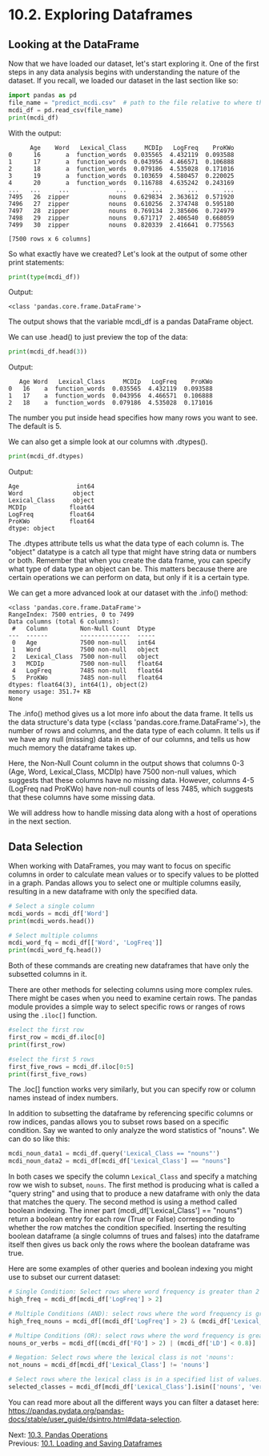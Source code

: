 # 10.2. Exploring Dataframes

## Looking at the DataFrame

Now that we have loaded our dataset, let's start exploring it. One of the first steps in any data analysis begins with 
understanding the nature of the dataset. If you recall, we loaded our dataset in the last section like so:

```python
import pandas as pd
file_name = "predict_mcdi.csv"  # path to the file relative to where the script this code is
mcdi_df = pd.read_csv(file_name)
print(mcdi_df)
```
With the output:
```text
      Age    Word   Lexical_Class     MCDIp   LogFreq    ProKWo
0      16       a  function_words  0.035565  4.432119  0.093588
1      17       a  function_words  0.043956  4.466571  0.106888
2      18       a  function_words  0.079186  4.535028  0.171016
3      19       a  function_words  0.103659  4.580457  0.220025
4      20       a  function_words  0.116788  4.635242  0.243169
...   ...     ...             ...       ...       ...       ...
7495   26  zipper           nouns  0.629834  2.363612  0.571920
7496   27  zipper           nouns  0.610256  2.374748  0.595180
7497   28  zipper           nouns  0.769134  2.385606  0.724979
7498   29  zipper           nouns  0.671717  2.406540  0.668059
7499   30  zipper           nouns  0.820339  2.416641  0.775563

[7500 rows x 6 columns]
```

So what exactly have we created? Let's look at the output of some other print statements:
```python
print(type(mcdi_df))
```
Output: 
```text
<class 'pandas.core.frame.DataFrame'>
```
The output shows that the variable mcdi_df is a pandas DataFrame object. 

We can use .head() to just preview the top of the data:
```python
print(mcdi_df.head(3))
```
Output:
```text
   Age Word   Lexical_Class     MCDIp   LogFreq    ProKWo
0   16    a  function_words  0.035565  4.432119  0.093588
1   17    a  function_words  0.043956  4.466571  0.106888
2   18    a  function_words  0.079186  4.535028  0.171016
```
The number you put inside head specifies how many rows you want to see. The default is 5.

We can also get a simple look at our columns with .dtypes().
```python
print(mcdi_df.dtypes)
```
Output:
```text
Age                int64
Word              object
Lexical_Class     object
MCDIp            float64
LogFreq          float64
ProKWo           float64
dtype: object
```
The .dtypes attribute tells us what the data type of each column is. The "object" datatype is a catch all type that 
might have string data or numbers or both. Remember that when you create the data frame, you can specify what type of 
data type an object can be. This matters because there are certain operations we can perform on data, but only if it 
is a certain type.


We can get a more advanced look at our dataset with the .info() method:
```text
<class 'pandas.core.frame.DataFrame'>
RangeIndex: 7500 entries, 0 to 7499
Data columns (total 6 columns):
 #   Column         Non-Null Count  Dtype
---  ------         --------------  -----
 0   Age            7500 non-null   int64
 1   Word           7500 non-null   object
 2   Lexical_Class  7500 non-null   object
 3   MCDIp          7500 non-null   float64
 4   LogFreq        7485 non-null   float64
 5   ProKWo         7485 non-null   float64
dtypes: float64(3), int64(1), object(2)
memory usage: 351.7+ KB
None
```
The .info() method gives us a lot more info about the data frame. It tells us the data structure's data type 
(<class 'pandas.core.frame.DataFrame'>), the number of rows and columns, and the data type of each column. It tells us 
if we have any null (missing) data in either of our columns, and tells us how much memory the dataframe takes up.

Here, the Non-Null Count column in the output shows that columns 0-3 (Age, Word, Lexical_Class, MCDIp) have
7500 non-null values, which suggests that these columns have no missing data. However, columns 4-5 (LogFreq nad ProKWo) 
have non-null counts of less 7485, which suggests that these columns have some missing data. 

We will address how to handle missing data along with a host of operations in the next section.

## Data Selection

When working with DataFrames, you may want to focus on specific columns in order to calculate mean values or 
to specify values to be plotted in a graph. Pandas allows you to select one or multiple columns easily, resulting in 
a new dataframe with only the specified data.

```python
# Select a single column
mcdi_words = mcdi_df['Word']
print(mcdi_words.head())

# Select multiple columns
mcdi_word_fq = mcdi_df[['Word', 'LogFreq']]
print(mcdi_word_fq.head())
```
Both of these commands are creating new dataframes that have only the subsetted columns in it.

There are other methods for selecting columns using more complex rules. There might be cases when you need to examine 
certain rows. The pandas module provides a simple way to select specific rows or ranges of rows using the `.iloc[]` 
function.
```python
#select the first row
first_row = mcdi_df.iloc[0]
print(first_row)

#select the first 5 rows
first_five_rows = mcdi_df.iloc[0:5]
print(first_five_rows)
```
The .loc[] function works very similarly, but you can specify row or column names instead of index numbers.

In addition to subsetting the dataframe by referencing specific columns or row indices, pandas allows you to subset 
rows based on a specific condition. Say we wanted to only analyze the word statistics of "nouns". We can do so like 
this:
```python
mcdi_noun_data1 = mcdi_df.query('Lexical_Class == "nouns"')
mcdi_noun_data2 = mcdi_df[mcdi_df['Lexical_Class'] == "nouns"]
```
In both cases we specify the column `Lexical_Class` and specify a matching row we wish to subset, `nouns`. 
The first method is producing what is called a "query string" and using that to produce a new dataframe with only the 
data that matches the query. The second method is using a method called boolean indexing. The inner part 
(mcdi_df['Lexical_Class'] == "nouns") return a boolean entry for each row (True or False) corresponding to 
whether the row matches the condition specified. Inserting the resulting boolean dataframe (a single columns of trues 
and falses) into the dataframe itself then gives us back only the rows where the boolean dataframe was true.

Here are some examples of other queries and boolean indexing you might use to subset our current dataset:
```python
# Single Condition: Select rows where word frequency is greater than 2
high_freq = mcdi_df[mcdi_df['LogFreq'] > 2]

# Multiple Conditions (AND): select rows where the word frequency is greater than 2, and the lexical class is 'nouns':
high_freq_nouns = mcdi_df[(mcdi_df['LogFreq'] > 2) & (mcdi_df['Lexical_Class'] == 'nouns')]

# Multipe Conditions (OR): select rows where the word frequency is greater than 2 or the words lexical diversity is less than 0.8:
nouns_or_verbs = mcdi_df[(mcdi_df['FQ'] > 2) | (mcdi_df['LD'] < 0.8)]

# Negation: Select rows where the lexical class is not 'nouns':
not_nouns = mcdi_df[mcdi_df['Lexical_Class'] != 'nouns']

# Select rows where the lexical class is in a specified list of values:
selected_classes = mcdi_df[mcdi_df['Lexical_Class'].isin(['nouns', 'verbs', 'adjectives'])]
```
You can read more about all the different ways you can filter a dataset here:
https://pandas.pydata.org/pandas-docs/stable/user_guide/dsintro.html#data-selection.

Next: [10.3. Pandas Operations](10.3.%20Pandas%20Operations.md)<br>
Previous: [10.1. Loading and Saving Dataframes](10.1.%20Loading%20and%20Saving%20DataFrames.md)
